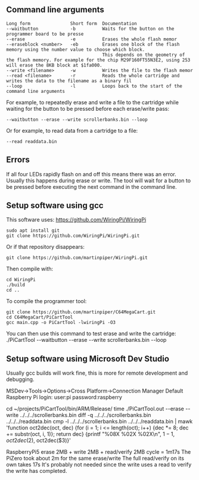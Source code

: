 ## Command line arguments

	Long form				Short form	Documentation
	--waitbutton			-b			Waits for the button on the programmer board to be presse
	--erase					-e			Erases the whole flash memor
	--eraseblock <number>	-eb			Erases one block of the flash memory using the number value to choose which block.
										This depends on the geometry of the flash memory. For example for the chip M29F160FT55N3E2, using 253 will erase the 8KB block at $1fa000.
	--write <filename>		-w			Writes the file to the flash memor
	--read <filename>		-r			Reads the whole cartridge and writes the data to the filename as a binary fil
	--loop					-l			Loops back to the start of the command line arguments

For example, to repeatedly erase and write a file to the cartridge while waiting for the button to be pressed before each erase/write pass:

	--waitbutton --erase --write scrollerbanks.bin --loop


Or for example, to read data from a cartridge to a file:

	--read readdata.bin

## Errors

If all four LEDs rapidly flash on and off this means there was an error. Usually this happens during erase or write.
The tool will wait for a button to be pressed before executing the next command in the command line.


## Setup software using gcc

This software uses: https://github.com/WiringPi/WiringPi

	sudo apt install git
	git clone https://github.com/WiringPi/WiringPi.git

Or if that repository disappears:

	git clone https://github.com/martinpiper/WiringPi.git

Then compile with:

	cd WiringPi
	./build
	cd ..

To compile the programmer tool:

	git clone https://github.com/martinpiper/C64MegaCart.git
	cd C64MegaCart/PiCartTool
	gcc main.cpp -o PiCartTool -lwiringPi -O3

You can then use this command to test erase and write the cartridge: ./PiCartTool --waitbutton --erase --write scrollerbanks.bin --loop



## Setup software using Microsoft Dev Studio

Usually gcc builds will work fine, this is more for remote development and debugging.

MSDev->Tools->Options->Cross Platform->Connection Manager
Default Raspberry Pi login: user:pi password:raspberry


cd ~/projects/PiCartTool/bin/ARM/Release/
time ./PiCartTool.out --erase --write ../../../scrollerbanks.bin
diff -q ../../../scrollerbanks.bin ../../../readdata.bin
cmp -l ../../../scrollerbanks.bin ../../../readdata.bin | mawk 'function oct2dec(oct,     dec) {for (i = 1; i <= length(oct); i++) {dec *= 8; dec += substr(oct, i, 1)}; return dec} {printf "%08X %02X %02X\n", $1-1, oct2dec($2), oct2dec($3)}'



RaspberryPi5 erase 2MB + write 2MB + read/verify 2MB cycle = 1m17s
The PiZero took about 2m for the same erase/write
The full read/verify on its own takes 17s
It's probably not needed since the write uses a read to verify the write has completed.
